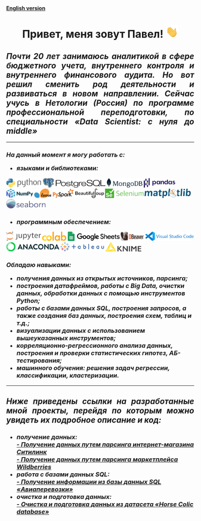 <body>
    <b>
        <a href="https://github.com/DurinPavel/DurinPavel/blob/main/README_EN.md" target="_blank">
            English version</a>
        <h1 align="center">
            Привет, меня зовут Павел!
            <img src="https://github.com/DurinPavel/DurinPavel/blob/main/images/hi.gif" height="32"/>
        </h1>
        <h2 align="justify">
            <i>
                Почти 20 лет занимаюсь аналитикой в сфере бюджетного учета, внутреннего контроля и
                внутреннего финансового аудита. Но вот решил сменить род деятельности и развиваться 
                в новом направлении. Сейчас учусь в Нетологии (Россия) по программе профессиональной 
                переподготовки, по специальности «Data Scientist: с нуля до middle»
            </i>
        </h2>
        <hr>
        <h3>
            <i>
                На данный момент я могу работать с:
                <ul>
                    <li>языками и библиотеками:</li>
                </ul>
            </i>
        </h3>
        <p>
            <img src="https://github.com/DurinPavel/DurinPavel/blob/main/images/python.png" alt="Python" height="25"/>
            <img src="https://github.com/DurinPavel/DurinPavel/blob/main/images/postgresql.png" alt="PostgreSQL" height="25"/>
            <img src="https://github.com/DurinPavel/DurinPavel/blob/main/images/mongodb.png" alt="MongoDB"height="25"/>
            <img src="https://github.com/DurinPavel/DurinPavel/blob/main/images/pandas.png" alt="Pandas" height="25"/>
            <img src="https://github.com/DurinPavel/DurinPavel/blob/main/images/numpy.png" alt="NumPy" height="25"/>
            <img src="https://github.com/DurinPavel/DurinPavel/blob/main/images/scikit_learn.png" alt="Scikit-learn" height="25"/>
            <img src="https://github.com/DurinPavel/DurinPavel/blob/main/images/pyspark.png" alt="PySpark" height="25"/>
            <img src="https://github.com/DurinPavel/DurinPavel/blob/main/images/beautifulsoup.png" alt="Beautifulsoup" height="25"/>
            <img src="https://github.com/DurinPavel/DurinPavel/blob/main/images/selenium.png" alt="Selenium" height="25"/>
            <img src="https://github.com/DurinPavel/DurinPavel/blob/main/images/matplotlib.png" alt="Matplotlib" height="25"/>
            <img src="https://github.com/DurinPavel/DurinPavel/blob/main/images/seaborn.png" alt="Seaborn" height="25"/>
        </p>
        <h3>
            <i>
                <ul>
                    <li>программным обеспечением:</li>
                </ul>
            </i>
        </h3>
        <p>
            <img src="https://github.com/DurinPavel/DurinPavel/blob/main/images/jupyter.png" alt="Jupyter" height="25"/>
            <img src="https://github.com/DurinPavel/DurinPavel/blob/main/images/colaboratory.png" alt="Colaboratory" height="25"/>
            <img src="https://github.com/DurinPavel/DurinPavel/blob/main/images/google_spreadsheet.png" alt="Google Spreadsheet" height="25"/>
            <img src="https://github.com/DurinPavel/DurinPavel/blob/main/images/dbeaver.png" alt="DBeaver" height="25"/>
            <img src="https://github.com/DurinPavel/DurinPavel/blob/main/images/vscode.png" alt="Visual Studio Code" height="25"/>
            <img src="https://github.com/DurinPavel/DurinPavel/blob/main/images/anaconda.png" alt="Anaconda" height="25"/>
            <img src="https://github.com/DurinPavel/DurinPavel/blob/main/images/tableau.png" alt="Tableau" height="25"/>
            <img src="https://github.com/DurinPavel/DurinPavel/blob/main/images/knime.png" alt="Knime" height="25"/>
        </p>
        <h3>
            <i>
                Обладаю навыками:
                <ul>
                    <li>получения данных из открытых источников, парсинга;</li>
                    <li>построения датафреймов, работы с Big Data, очистки данных, обработки данных с помощью инструментов Python;</li>
                    <li>работы с базами данных SQL, построения запросов, а также создания баз данных, построения схем, таблиц и т.д.;</li>
                    <li>визуализации данных с использованием вышеуказанных инструментов;</li>
                    <li>корреляционно-регрессионного анализа данных, построения и проверки статистических гипотез, АБ-тестирования;</li>
                    <li>машинного обучения: решения задач регрессии, классификации, кластеризации.</li>
                </ul>
            </i>
        </h3>
        <hr>
        <h2 align="justify">
            <i>
                Ниже приведены ссылки на разработанные мной проекты, перейдя по которым можно увидеть их подробное описание и код:
            </i>
        </h2>
        <h3>
            <i>
                <ul>
                    <li>получение данных:</li>
                    <a href="https://github.com/DurinPavel/citylink_parsing#readme" target="_blank">
                        - Получение данных путем парсинга интернет-магазина Ситилинк</a><br>
                    <a href="https://github.com/DurinPavel/wildberries_parsing#readme" target="_blank">
                        - Получение данных путем парсинга маркетплейса Wildberries</a>
                    <li>работа с базами данных SQL:</li>
                    <a href="https://github.com/DurinPavel/avia_transportations_sql#readme" target="_blank">
                        - Получение информации из базы данных SQL «Авиаперевозки»</a>
                    <li>очистка и подготовка данных:</li>
                    <a href="https://github.com/DurinPavel/horse_colic_database#readme" target="_blank">
                        - Очистка и подготовка данных из датасета «Horse Colic database»</a>
                </ul>
            </i>
        </h3>
    </b>
</body>
